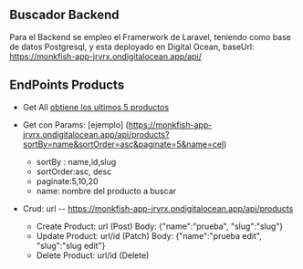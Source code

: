 
## Buscador Backend 

Para el Backend se empleo el Framerwork de Laravel, teniendo como base de datos Postgresql, y esta deployado en Digital Ocean, baseUrl: https://monkfish-app-jrvrx.ondigitalocean.app/api/


## EndPoints Products

- Get All [obtiene los ultimos 5 productos](https://monkfish-app-jrvrx.ondigitalocean.app/api/products) 
- Get con Params: [ejemplo] (https://monkfish-app-jrvrx.ondigitalocean.app/api/products?sortBy=name&sortOrder=asc&paginate=5&name=cel) 

    * sortBy : name,id,slug
    * sortOrder:asc, desc
    * paginate:5,10,20
    * name: nombre del producto a buscar
    
 - Crud: url -- https://monkfish-app-jrvrx.ondigitalocean.app/api/products
    * Create Product: url (Post) Body: {"name":"prueba", "slug":"slug"}
    * Update Product: url/id (Patch) Body: {"name":"prueba edit", "slug":"slug edit"}
    * Delete Product: url/id (Delete) 

